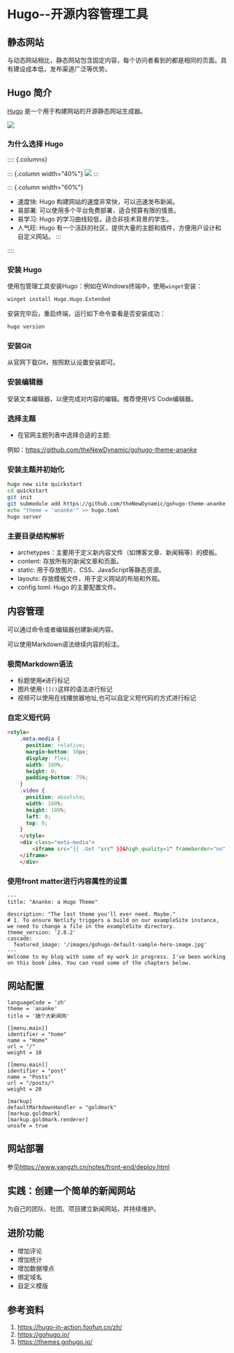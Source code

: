 # Hugo--开源内容管理工具

## 静态网站

与动态网站相比，静态网站包含固定内容，每个访问者看到的都是相同的页面。具有建设成本低，发布渠道广泛等优势。

## Hugo 简介

[Hugo](https://gohugo.io/) 是一个用于构建网站的开源静态网站生成器。

![](https://oss-yangjh.oss-cn-chengdu.aliyuncs.com/images/202311231445562.png)

### 为什么选择 Hugo

:::: {.columns}

::: {.column width="40%"}
![](https://oss-yangjh.oss-cn-chengdu.aliyuncs.com/images/202311241113636.png)
:::

::: {.column width="60%"}

- 速度快: Hugo 构建网站的速度非常快，可以迅速发布新闻。
- 易部署: 可以使用多个平台免费部署，适合预算有限的情景。
- 易学习: Hugo 的学习曲线较低，适合非技术背景的学生。
- 人气旺: Hugo 有一个活跃的社区，提供大量的主题和插件，方便用户设计和自定义网站。
:::

::::

### 安装 Hugo

使用包管理工具安装Hugo：例如在Windows终端中，使用`winget`安装：

```bash
winget install Hugo.Hugo.Extended
```

安装完毕后，重启终端，运行如下命令查看是否安装成功：

```bash
hugo version
```

### 安装Git

从官网下载Git，按照默认设置安装即可。

### 安装编辑器

安装文本编辑器，以便完成对内容的编辑。推荐使用VS Code编辑器。

### 选择主题

- 在官网主题列表中选择合适的主题:

例如：<https://github.com/theNewDynamic/gohugo-theme-ananke>

### 安装主题并初始化

```bash
hugo new site quickstart
cd quickstart
git init
git submodule add https://github.com/theNewDynamic/gohugo-theme-ananke.git themes/ananke
echo "theme = 'ananke'" >> hugo.toml
hugo server
```

### 主要目录结构解析

- archetypes：主要用于定义新内容文件（如博客文章、新闻稿等）的模板。
- content: 存放所有的新闻文章和页面。
- static: 用于存放图片、CSS、JavaScript等静态资源。
- layouts: 存放模板文件，用于定义网站的布局和外观。
- config.toml: Hugo 的主要配置文件。

## 内容管理

可以通过命令或者编辑器创建新闻内容。

可以使用Markdown语法继续内容的标注。

### 极简Markdown语法

- 标题使用`#`进行标记
- 图片使用`![]()`这样的语法进行标记
- 视频可以使用在线播放器地址,也可以自定义短代码的方式进行标记

### 自定义短代码

```html
<style>
    .meta-media {
      position: relative;
      margin-bottom: 30px;
      display: flex;
      width: 100%;
      height: 0;
      padding-bottom: 75%;
    }
    .video {
      position: absolute;
      width: 100%;
      height: 100%;
      left: 0;
      top: 0;
    }
    </style>
    <div class="meta-media">
        <iframe src="{{ .Get "src" }}&high_quality=1" frameborder="no" scrolling="yes" allowfullscreen="allowfullscreen" high_quality="1" framespacing="1" class="video" >
    </iframe>
    </div>
```

### 使用front matter进行内容属性的设置

```text
---
title: "Ananke: a Hugo Theme"

description: "The last theme you'll ever need. Maybe."
# 1. To ensure Netlify triggers a build on our exampleSite instance, we need to change a file in the exampleSite directory.
theme_version: '2.8.2'
cascade:
  featured_image: '/images/gohugo-default-sample-hero-image.jpg'
---
Welcome to my blog with some of my work in progress. I've been working on this book idea. You can read some of the chapters below.
```

## 网站配置

```yoml
languageCode = 'zh'
theme = 'ananke'
title = '搞个大新闻网'

[[menu.main]]
identifier = "home"
name = "Home"
url = "/"
weight = 10

[[menu.main]]
identifier = "post"
name = "Posts"
url = "/posts/"
weight = 20

[markup]
defaultMarkdownHandler = "goldmark"
[markup.goldmark]
[markup.goldmark.renderer]
unsafe = true

```

## 网站部署

参见<https://www.yangzh.cn/notes/front-end/deploy.html>

## 实践：创建一个简单的新闻网站

为自己的团队、社团、项目建立新闻网站，并持续维护。

## 进阶功能

- 增加评论
- 增加统计
- 增加数据埋点
- 绑定域名
- 自定义模版

## 参考资料

1. <https://hugo-in-action.foofun.cn/zh/>
2. <https://gohugo.io/>
3. <https://themes.gohugo.io/>
